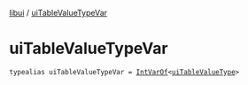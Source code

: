[libui](index.md) / [uiTableValueTypeVar](./ui-table-value-type-var.md)

# uiTableValueTypeVar

`typealias uiTableValueTypeVar = `[`IntVarOf`](../kotlinx.cinterop/-int-var-of/index.md)`<`[`uiTableValueType`](ui-table-value-type.md)`>`